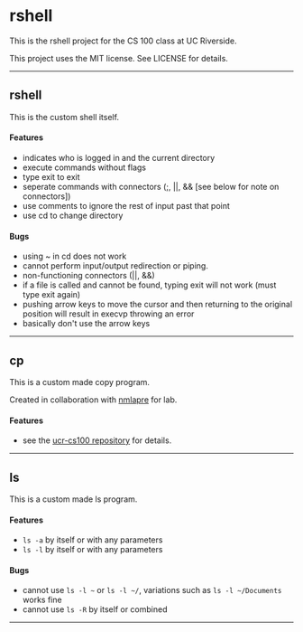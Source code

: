 # rshell

This is the rshell project for the CS 100 class at UC Riverside.

This project uses the MIT license. See LICENSE for details.

* * *

## rshell

This is the custom shell itself.

#### Features

- indicates who is logged in and the current directory
- execute commands without flags
- type exit to exit
- seperate commands with connectors (;, ||, && [see below for note on connectors])
- use comments to ignore the rest of input past that point
- use cd to change directory

#### Bugs

- using ~ in cd does not work
- cannot perform input/output redirection or piping.
- non-functioning connectors (||, &&)
- if a file is called and cannot be found, typing exit will not work (must type exit again)
- pushing arrow keys to move the cursor and then returning to the original position will result in execvp throwing an error
- basically don't use the arrow keys

* * *

## cp

This is a custom made copy program.

Created in collaboration with [nmlapre](http://github.com/nmlapre) for lab.

#### Features

- see the [ucr-cs100 repository](http://github.com/mikeizbicki/ucr-cs100/tree/cs100-2014fall/assignments/lab/lab5-cp) for details.

* * *

## ls

This is a custom made ls program.

#### Features

- `ls -a` by itself or with any parameters
- `ls -l` by itself or with any parameters

#### Bugs

- cannot use `ls -l ~` or `ls -l ~/`, variations such as `ls -l ~/Documents` works fine
- cannot use `ls -R` by itself or combined


* * *
